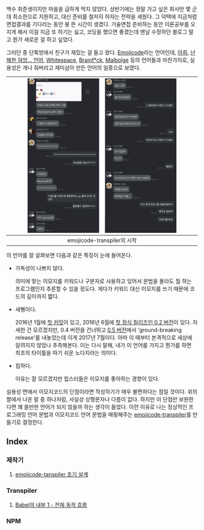 백수 취준생이지만 마음을 급하게 먹지 않았다. 상반기에는 정말 가고 싶은 회사만 몇 군데 최소한으로 지원하고, 대신 준비를 철저히 하자는 전략을 세웠다. 그 덕택에 지금처럼 면접결과를 기다리는 동안 붕 뜬 시간이 생겼다. 기술면접 준비하는 동안 이론공부를 오지게 해서 이걸 지금 또 하기는 싫고, 코딩을 했으면 좋겠는데 맨날 수정하던 블로그 말고 뭔가 새로운 걸 하고 싶었다.

그러던 중 단톡방에서 친구가 재밌는 걸 들고 왔다. [Emojicode](https://github.com/emojicode/emojicode)라는 언어인데, [아희](https://aheui.github.io/aheuicon), [난해한 혀엉... 언어](https://gist.github.com/xnuk/d9f883ede568d97caa158255e4b4d069), [Whitespace](https://en.wikipedia.org/wiki/Whitespace_(programming_language)), [Brainf*ck](https://en.wikipedia.org/wiki/Brainfuck), [Malbolge](https://en.wikipedia.org/wiki/Malbolge) 등의 언어들과 마찬가지로, 실용성은 개나 줘버리고 재미삼아 만든 언어의 일종으로 보였다.

| <img src="https://raw.githubusercontent.com/3jins/Images/master/emojicode-init.png" width="80%"/> |
| :----------------------------------------------------------: |
|                 emojicode-transpiler의 시작                  |

이 언어를 잘 살펴보면 다음과 같은 특징이 눈에 들어온다.

- 가독성이 나쁘지 않다.

    의미에 맞는 이모지를 키워드나 구분자로 사용하고 있어서 문법을 몰라도 뭘 하는 프로그램인지 추론할 수 있을 정도다. 게다가 키워드 대신 이모지를 쓰기 때문에 코드의 길이까지 짧다.

- 새삥이다. 

    2016년 1월에 [첫 커밋](https://github.com/emojicode/emojicode/commit/69cb7a5f0dad40b07f5d9956fe0abbc109baed2b)이 있고, 2016년 6월에 [첫 정식 릴리즈인 0.2 버전](https://github.com/emojicode/emojicode/releases?after=v0.2.2)이 있다. 자세한 건 모르겠지만, 0.4 버전을 건너뛰고 [0.5 버전](https://github.com/emojicode/emojicode/releases?after=v0.5.1)에서 'ground-breaking release'를 내놓았는데 이게 2017년 7월이다. 아마 이 때부터 본격적으로 세상에 알려지지 않았나 추측해본다. 이는 다시 말해, 내가 이 언어를 가지고 뭔가를 하면 최초의 타이틀을 따기 쉬운 노다지라는 의미다.

- 힙하다.

    이유는 잘 모르겠지만 힙스터들은 이모지를 좋아하는 경향이 있다.

실용성 면에서 이모지코드의 단점이라면 작성하기가 매우 불편하다는 점일 것이다. 위의 짤에서 나온 말 중 하나처럼, 사실상 상형문자나 다름이 없다. 하지만 이 단점만 보완한다면 꽤 쓸만한 언어가 되지 않을까 하는 생각이 들었다. 이런 이유로 나는 정상적인 프로그래밍 언어 문법과 이모지코드 언어 문법을 매핑해주는 [emojicode-transpiler](https://github.com/3jins/emojicode-transpiler)를 만들기로 결정한다.



## Index

### 제작기

1. [emojicode-tanspiler 초기 설계](https://enhanced.kr/postviewer/134)

### Transpiler

1. [Babel의 내부 1 - 전체 동작 흐름](https://enhanced.kr/postviewer/135)

### NPM